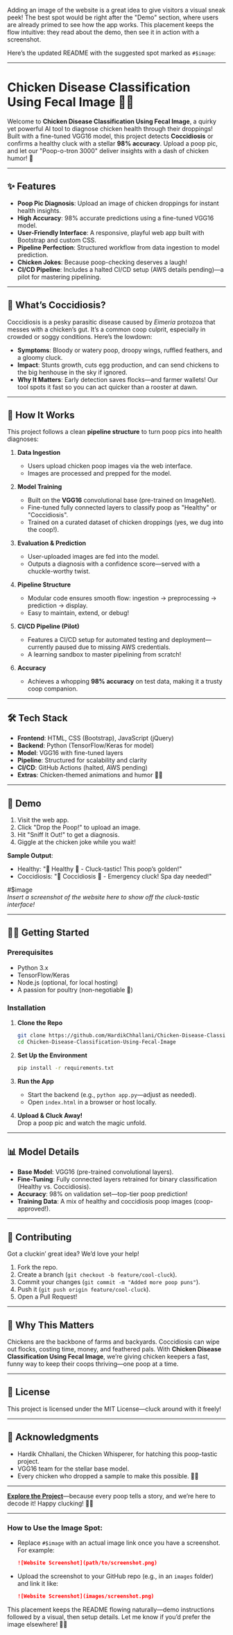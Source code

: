 Adding an image of the website is a great idea to give visitors a visual sneak peek! The best spot would be right after the "Demo" section, where users are already primed to see how the app works. This placement keeps the flow intuitive: they read about the demo, then see it in action with a screenshot.

Here’s the updated README with the suggested spot marked as `#$image`:

---

# Chicken Disease Classification Using Fecal Image 🐔💩

Welcome to **Chicken Disease Classification Using Fecal Image**, a quirky yet powerful AI tool to diagnose chicken health through their droppings! Built with a fine-tuned VGG16 model, this project detects **Coccidiosis** or confirms a healthy cluck with a stellar **98% accuracy**. Upload a poop pic, and let our "Poop-o-tron 3000" deliver insights with a dash of chicken humor! 🎉

---

## ✨ Features

- **Poop Pic Diagnosis**: Upload an image of chicken droppings for instant health insights.
- **High Accuracy**: 98% accurate predictions using a fine-tuned VGG16 model.
- **User-Friendly Interface**: A responsive, playful web app built with Bootstrap and custom CSS.
- **Pipeline Perfection**: Structured workflow from data ingestion to model prediction.
- **Chicken Jokes**: Because poop-checking deserves a laugh!
- **CI/CD Pipeline**: Includes a halted CI/CD setup (AWS details pending)—a pilot for mastering pipelining.

---

## 🐔 What’s Coccidiosis?

Coccidiosis is a pesky parasitic disease caused by *Eimeria* protozoa that messes with a chicken’s gut. It’s a common coop culprit, especially in crowded or soggy conditions. Here’s the lowdown:

- **Symptoms**: Bloody or watery poop, droopy wings, ruffled feathers, and a gloomy cluck.
- **Impact**: Stunts growth, cuts egg production, and can send chickens to the big henhouse in the sky if ignored.
- **Why It Matters**: Early detection saves flocks—and farmer wallets! Our tool spots it fast so you can act quicker than a rooster at dawn.

---

## 🚀 How It Works

This project follows a clean **pipeline structure** to turn poop pics into health diagnoses:

1. **Data Ingestion**  
   - Users upload chicken poop images via the web interface.  
   - Images are processed and prepped for the model.

2. **Model Training**  
   - Built on the **VGG16** convolutional base (pre-trained on ImageNet).  
   - Fine-tuned fully connected layers to classify poop as "Healthy" or "Coccidiosis".  
   - Trained on a curated dataset of chicken droppings (yes, we dug into the coop!).

3. **Evaluation & Prediction**  
   - User-uploaded images are fed into the model.  
   - Outputs a diagnosis with a confidence score—served with a chuckle-worthy twist.

4. **Pipeline Structure**  
   - Modular code ensures smooth flow: ingestion → preprocessing → prediction → display.  
   - Easy to maintain, extend, or debug!

5. **CI/CD Pipeline (Pilot)**  
   - Features a CI/CD setup for automated testing and deployment—currently paused due to missing AWS credentials.  
   - A learning sandbox to master pipelining from scratch!

6. **Accuracy**  
   - Achieves a whopping **98% accuracy** on test data, making it a trusty coop companion.

---

## 🛠️ Tech Stack

- **Frontend**: HTML, CSS (Bootstrap), JavaScript (jQuery)  
- **Backend**: Python (TensorFlow/Keras for model)  
- **Model**: VGG16 with fine-tuned layers  
- **Pipeline**: Structured for scalability and clarity  
- **CI/CD**: GitHub Actions (halted, AWS pending)  
- **Extras**: Chicken-themed animations and humor 🐔✨

---

## 📸 Demo

1. Visit the web app.
2. Click "Drop the Poop!" to upload an image.
3. Hit "Sniff It Out!" to get a diagnosis.
4. Giggle at the chicken joke while you wait!

**Sample Output**:  
- Healthy: "🐔 Healthy 🐔 - Cluck-tastic! This poop’s golden!"  
- Coccidiosis: "🐔 Coccidiosis 🐔 - Emergency cluck! Spa day needed!"

#$image  
*Insert a screenshot of the website here to show off the cluck-tastic interface!*

---

## 🏃‍♂️ Getting Started

### Prerequisites
- Python 3.x
- TensorFlow/Keras
- Node.js (optional, for local hosting)
- A passion for poultry (non-negotiable 🐔)

### Installation
1. **Clone the Repo**  
   ```bash
   git clone https://github.com/HardikChhallani/Chicken-Disease-Classification-Using-Fecal-Image.git
   cd Chicken-Disease-Classification-Using-Fecal-Image
   ```

2. **Set Up the Environment**  
   ```bash
   pip install -r requirements.txt
   ```

3. **Run the App**  
   - Start the backend (e.g., `python app.py`—adjust as needed).  
   - Open `index.html` in a browser or host locally.

4. **Upload & Cluck Away!**  
   Drop a poop pic and watch the magic unfold.

---

## 📊 Model Details

- **Base Model**: VGG16 (pre-trained convolutional layers).  
- **Fine-Tuning**: Fully connected layers retrained for binary classification (Healthy vs. Coccidiosis).  
- **Accuracy**: 98% on validation set—top-tier poop prediction!  
- **Training Data**: A mix of healthy and coccidiosis poop images (coop-approved!).

---

## 🤝 Contributing

Got a cluckin’ great idea? We’d love your help!  
1. Fork the repo.  
2. Create a branch (`git checkout -b feature/cool-cluck`).  
3. Commit your changes (`git commit -m "Added more poop puns"`).  
4. Push it (`git push origin feature/cool-cluck`).  
5. Open a Pull Request!

---

## 🌟 Why This Matters

Chickens are the backbone of farms and backyards. Coccidiosis can wipe out flocks, costing time, money, and feathered pals. With **Chicken Disease Classification Using Fecal Image**, we’re giving chicken keepers a fast, funny way to keep their coops thriving—one poop at a time.

---

## 📜 License

This project is licensed under the MIT License—cluck around with it freely!

---

## 🙌 Acknowledgments

- Hardik Chhallani, the Chicken Whisperer, for hatching this poop-tastic project.  
- VGG16 team for the stellar base model.  
- Every chicken who dropped a sample to make this possible. 🐔💖

---

**[Explore the Project](https://github.com/HardikChhallani/Chicken-Disease-Classification-Using-Fecal-Image)**—because every poop tells a story, and we’re here to decode it! Happy clucking! 🐔💨

---

### How to Use the Image Spot:
- Replace `#$image` with an actual image link once you have a screenshot. For example:
  ```markdown
  ![Website Screenshot](path/to/screenshot.png)
  ```
- Upload the screenshot to your GitHub repo (e.g., in an `images` folder) and link it like:
  ```markdown
  ![Website Screenshot](images/screenshot.png)
  ```

This placement keeps the README flowing naturally—demo instructions followed by a visual, then setup details. Let me know if you’d prefer the image elsewhere! 🐔📸